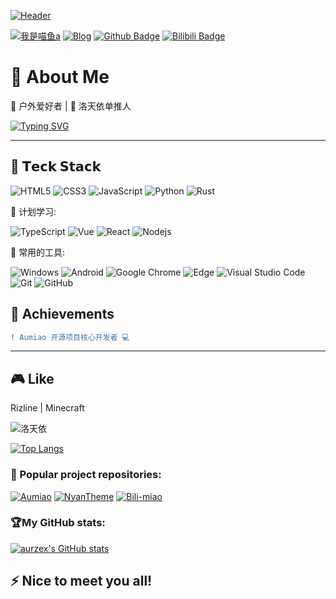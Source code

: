 <!-- 动态效果 -->

[![Header](https://capsule-render.vercel.app/api?type=waving&color=66ccff&height=280&section=header&text=Aurzex&fontSize=70&animation=fadeIn&fontColor=ffffff)](https://aurzex.top)

<!-- 个人资料徽标 -->

[![我是喵鱼a](https://img.shields.io/badge/我是喵鱼a-66ccff)](https://github.com/aurzex/)
[![Blog](https://img.shields.io/badge/Website-white?&logo=Hexo)](https://aurzex.top)
[![Github Badge](https://img.shields.io/badge/-Github%20-black?style=flat&logo=Github&logoColor=white)](https://github.com/aurzex/)
[![Bilibili Badge](https://img.shields.io/badge/Bilibili-pink?style=flat&logo=bilibili&logoColor=white)](https://space.bilibili.com/1940383037)

# 🚀 About Me
 
🌄 户外爱好者 | 🎵 洛天依单推人

[![Typing SVG](<https://readme-typing-svg.demolab.com?font=Fira+Code&size=22&duration=3000&pause=1000&color=66CCFF&center=true&vCenter=true&width=600&lines=console.log(%22Hello+Digital+World%22);while(true){keepCoding()}>)](https://git.io/typing-svg)

---

## 🧰 𝗧𝗲𝗰𝗸 𝗦𝘁𝗮𝗰𝗸

![HTML5](https://img.shields.io/badge/-HTML5-E34F26?style=flat-square&logo=html5&logoColor=white)
![CSS3](https://img.shields.io/badge/-CSS3-1572B6?style=flat-square&logo=css3)
![JavaScript](https://img.shields.io/badge/-JavaScript-oringe?style=flat-square&logo=javascript)
![Python](https://img.shields.io/badge/-Python-pink?style=flat-square&logo=Python)
![Rust](https://img.shields.io/badge/Rust-2E67D3.svg?style=style=flat-square&logo=rust&logoColor=yellow)

🧠 计划学习:

![TypeScript](https://img.shields.io/badge/typescript-%23007ACC.svg?style=flat-square&logo=typescript&logoColor=white)
![Vue](https://img.shields.io/badge/-Vue.js-3f745c?style=flat-square&logo=Vue.js)
![React](https://img.shields.io/badge/-React-07afd9?style=flat-square&logo=React)
![Nodejs](https://img.shields.io/badge/-Nodejs-c0ebd?style=flat-square&logo=Node.js)

🧰 常用的工具:

![Windows](https://img.shields.io/badge/Windows-0078D6?style=flat-square&logo=windows&logoColor=white)
![Android](https://img.shields.io/badge/Android-3DDC84?style=flat-square&logo=android&logoColor=white)
![Google Chrome](https://img.shields.io/badge/Chrome-4285F4?style=flat-square&logo=GoogleChrome&logoColor=white)
![Edge](https://img.shields.io/badge/Edge-0078D7?style=flat-square&logo=Microsoft-edge&logoColor=white)
![Visual Studio Code](https://img.shields.io/badge/-Visual%20Studio%20Code-007ACC?style=flat-square&logo=Visual%20Studio%20Code&logoColor=fff)
![Git](https://img.shields.io/badge/-Git-FCC624?style=flat-square&logo=git)
![GitHub](https://img.shields.io/badge/-GitHub-pink?style=flat-square&logo=github)

## 🏅 Achievements

```diff
! Aumiao 开源项目核心开发者 💻
```

---

## 🎮 Like

Rizline | Minecraft

<img src="https://img.shields.io/badge/-%E2%9D%A4%EF%B8%8F_%E6%B4%9B%E5%A4%A9%E4%BE%9D_%E2%9D%A4%EF%B8%8F-ff66c4?style=for-the-badge" alt="洛天依">

[![Top Langs](https://github-readme-stats.vercel.app/api/top-langs/?username=aurzex)](https://github.com/anuraghazra/github-readme-stats)

### 🚀 Popular project repositories:

[![Aumiao](https://github-readme-stats.vercel.app/api/pin/?username=aurzex&repo=Aumiao&theme=shadow_blue)](https://github.com/aurzex/Aumiao)
[![NyanTheme](https://github-readme-stats.vercel.app/api/pin/?username=aurzex&repo=NyanTheme&theme=shadow_blue)](https://github.com/aurzex/NyanTheme)
[![Bili-miao](https://github-readme-stats.vercel.app/api/pin/?username=aurzex&repo=Bili-miao&theme=shadow_blue)](https://github.com/aurzex/Bili-miao)

### 🏆My GitHub stats:

[![aurzex's GitHub stats](https://github-readme-stats.vercel.app/api?username=aurzex&show_icons=true&theme=vue)](https://github.com/aurzex)

## ⚡ Nice to meet you all!

